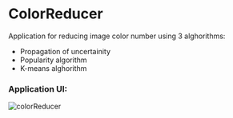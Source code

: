 # ColorReducer
Application for reducing image color number using 3 alghorithms:
- Propagation of uncertainity
- Popularity algorithm
- K-means alghorithm

### Application UI:
![colorReducer](https://user-images.githubusercontent.com/108868792/233951504-23ec02d7-f3f3-42cd-b7fc-dc0195835ec7.png)
